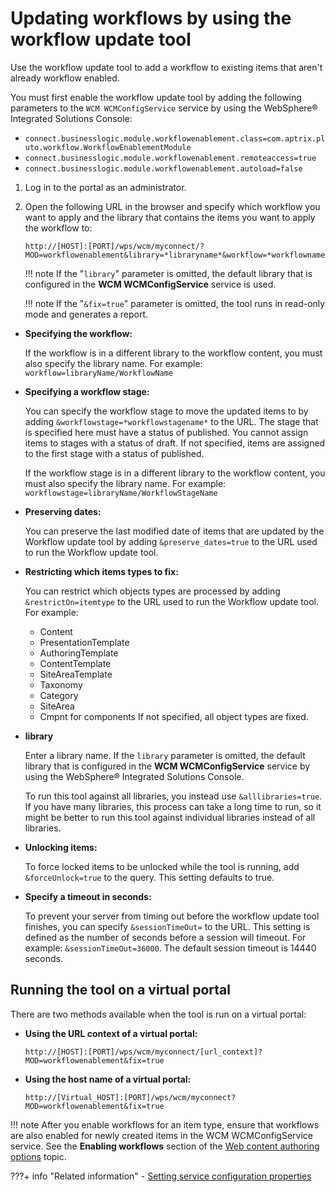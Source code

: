 # Updating workflows by using the workflow update tool

Use the workflow update tool to add a workflow to existing items that aren't already workflow enabled.

You must first enable the workflow update tool by adding the following parameters to the `WCM WCMConfigService` service by using the WebSphere® Integrated Solutions Console:

-   `connect.businesslogic.module.workflowenablement.class=com.aptrix.pluto.workflow.WorkflowEnablementModule`
-   `connect.businesslogic.module.workflowenablement.remoteaccess=true`
-   `connect.businesslogic.module.workflowenablement.autoload=false`

1.  Log in to the portal as an administrator.

2.  Open the following URL in the browser and specify which workflow you want to apply and the library that contains the items you want to apply the workflow to:

    ```
    http://[HOST]:[PORT]/wps/wcm/myconnect/?MOD=workflowenablement&library=*libraryname*&workflow=*workflowname*&fix=true
    ```

    !!! note
        If the "`library`" parameter is omitted, the default library that is configured in the **WCM WCMConfigService** service is used.

    !!! note
        If the "`&fix=true`" parameter is omitted, the tool runs in read-only mode and generates a report.


-   **Specifying the workflow:**

    If the workflow is in a different library to the workflow content, you must also specify the library name. For example: `workflow=libraryName/WorkflowName`

-   **Specifying a workflow stage:**

    You can specify the workflow stage to move the updated items to by adding `&workflowstage=*workflowstagename*` to the URL. The stage that is specified here must have a status of published. You cannot assign items to stages with a status of draft. If not specified, items are assigned to the first stage with a status of published.

    If the workflow stage is in a different library to the workflow content, you must also specify the library name. For example: `workflowstage=libraryName/WorkflowStageName`

-   **Preserving dates:**

    You can preserve the last modified date of items that are updated by the Workflow update tool by adding `&preserve_dates=true` to the URL used to run the Workflow update tool.

-   **Restricting which items types to fix:**

    You can restrict which objects types are processed by adding `&restrictOn=itemtype` to the URL used to run the Workflow update tool. For example:

    -   Content
    -   PresentationTemplate
    -   AuthoringTemplate
    -   ContentTemplate
    -   SiteAreaTemplate
    -   Taxonomy
    -   Category
    -   SiteArea
    -   Cmpnt for components
    If not specified, all object types are fixed.

-   **library**

    Enter a library name. If the `library` parameter is omitted, the default library that is configured in the **WCM WCMConfigService** service by using the WebSphere® Integrated Solutions Console.

    To run this tool against all libraries, you instead use `&alllibraries=true`. If you have many libraries, this process can take a long time to run, so it might be better to run this tool against individual libraries instead of all libraries.

-   **Unlocking items:**

    To force locked items to be unlocked while the tool is running, add `&forceUnlock=true` to the query. This setting defaults to true.

-   **Specify a timeout in seconds:**

    To prevent your server from timing out before the workflow update tool finishes, you can specify `&sessionTimeOut=` to the URL. This setting is defined as the number of seconds before a session will timeout. For example: `&sessionTimeOut=36000`. The default session timeout is 14440 seconds.


## Running the tool on a virtual portal

There are two methods available when the tool is run on a virtual portal:

-   **Using the URL context of a virtual portal:**

    ```
    http://[HOST]:[PORT]/wps/wcm/myconnect/[url_context]?MOD=workflowenablement&fix=true
    ```

-   **Using the host name of a virtual portal:**

    ```
    http://[Virtual_HOST]:[PORT]/wps/wcm/myconnect?MOD=workflowenablement&fix=true
    ```


!!! note
    After you enable workflows for an item type, ensure that workflows are also enabled for newly created items in the WCM WCMConfigService service. See the **Enabling workflows** section of the [Web content authoring options](../../wcm_configuration/cfg_webcontent_auth_env/wcm_config_prop_authoring.md) topic.


???+ info "Related information"
    - [Setting service configuration properties](../../../deployment/manage/config_portal_behavior/service_config_properties/index.md)

